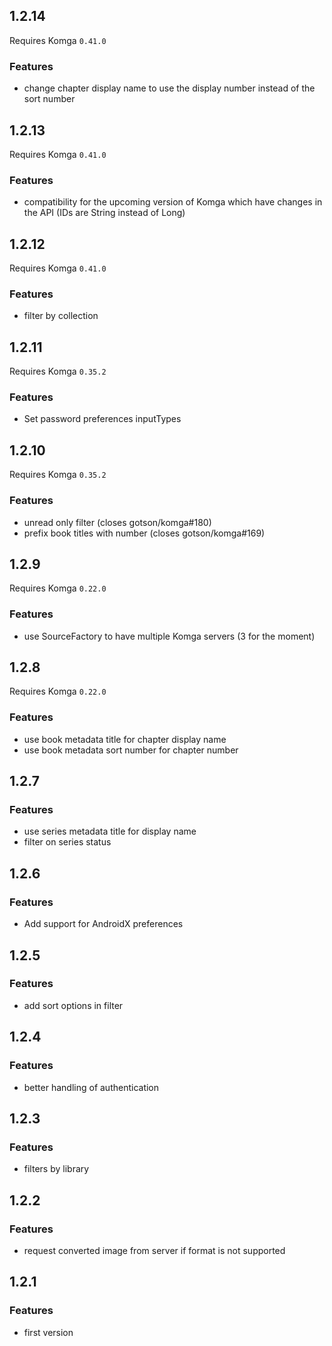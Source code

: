 ## 1.2.14

Requires Komga `0.41.0`

### Features

* change chapter display name to use the display number instead of the sort number

## 1.2.13

Requires Komga `0.41.0`

### Features

* compatibility for the upcoming version of Komga which have changes in the API (IDs are String instead of Long)

## 1.2.12

Requires Komga `0.41.0`

### Features

* filter by collection

## 1.2.11

Requires Komga `0.35.2`

### Features

* Set password preferences inputTypes

## 1.2.10

Requires Komga `0.35.2`

### Features

* unread only filter (closes gotson/komga#180)
* prefix book titles with number (closes gotson/komga#169)

## 1.2.9

Requires Komga `0.22.0`

### Features

* use SourceFactory to have multiple Komga servers (3 for the moment)

## 1.2.8

Requires Komga `0.22.0`

### Features

* use book metadata title for chapter display name
* use book metadata sort number for chapter number

## 1.2.7

### Features

* use series metadata title for display name
* filter on series status

## 1.2.6

### Features

* Add support for AndroidX preferences 

## 1.2.5

### Features

* add sort options in filter

## 1.2.4

### Features

* better handling of authentication

## 1.2.3

### Features

* filters by library

## 1.2.2

### Features

* request converted image from server if format is not supported

## 1.2.1

### Features

* first version